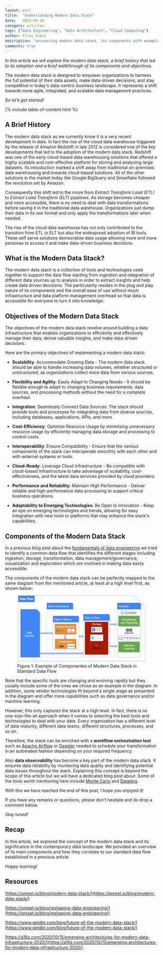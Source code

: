 ```yaml
---
layout: post
title:  "Understanding Modern Data Stack"
date:   2023-09-10  
category: articles
tags: ["Data Engineering", "Data Architecture", "Cloud Computing"]
author: Firas Esbai
description: "uncovering modern data stack, its components with examples and their objectives"
comments: true
---
```


*In this article we will explore the modern data stack, a brief history that led to its adoption and a brief walkthrough of its components and objectives.*

The modern data stack is designed to empower organizations to harness the full potential of their data assets, make data-driven decisions, and stay competitive in today's data-centric business landscape. It represents a shift towards more agile, integrated, and scalable data management practices.

*So let’s get started!*

{% include table-of-content.html %}

## A Brief History ##

The modern data stack as we currently know it is a very recent development in data. In fact the rise of the cloud data warehouse triggered by the release of Amazon Redshift in late 2012 is considered one of the key developments that led to the adoption of the modern data stack. Redshift was one of the early cloud-based data warehousing solutions that offered a highly scalable and cost-effective platform for storing and analyzing large datasets. Its introduction marked a shift away from traditional on-premises data warehousing and towards cloud-based solutions. All of the other solutions in the market today like Google BigQuery and Snowflake followed the revolution set by Amazon. 

Consequently this shift led to the move from *Extract Transform Load (ETL)* to *Extract Load Transform (ELT)* pipelines. As storage becomes cheaper and more accessible, there is no need to deal with data transformations before saving it in the traditional data warehouse. Organizations just dump their data in its raw format and only apply the transformations later when needed. 

The rise of the cloud data warehouse has not only contributed to the transition from ETL to ELT but also the widespread adoption of BI tools. These self serve solutions democratize data usage allowing more and more personas to access it and make data-driven business decisions.‍


## What is the Modern Data Stack? ##

The modern data stack is a collection of tools and technologies used together to support the data flow starting from ingestion and integration of different data sources up to analysis in order to extract insights and help create data driven decisions. The particularity resides in the plug and play nature of its components and the overall ease of use without much infrastructure and data platform management overhead so that data is accessible for everyone to turn it into knowledge.  

## Objectives of the Modern Data Stack ##

The objectives of the modern data stack revolve around building a data infrastructure that enables organizations to efficiently and effectively manage their data, derive valuable insights, and make data-driven decisions. 

Here are the primary objectives of implementing a modern data stack:

- **Scalability**: Accommodate Growing Data - The modern data stack should be able to handle increasing data volumes, whether structured or unstructured, as organizations collect more data from various sources.

- **Flexibility and Agility**: Easily Adapt to Changing Needs - It should be flexible enough to adapt to changing business requirements, data sources, and processing methods without the need for a complete overhaul.

- **Integration**: Seamlessly Connect Data Sources: The stack should provide tools and processes for integrating data from diverse sources, including databases, applications, APIs, and more.

- **Cost-Efficiency**: Optimize Resource Usage by minimising unnecessary resource usage by efficiently managing data storage and processing to control costs.

- **Interoperability**: Ensure Compatibility - Ensure that the various components of the stack can interoperate smoothly with each other and with external systems or tools.

- **Cloud-Ready**: Leverage Cloud Infrastructure - Be compatible with cloud-based infrastructure to take advantage of scalability, cost-effectiveness, and the latest data services provided by cloud providers.

- **Performance and Reliability**: Maintain High Performance - Deliver reliable and high-performance data processing to support critical business operations.

- **Adaptability to Emerging Technologies**: Be Open to Innovation - Keep an eye on emerging technologies and trends, allowing for easy integration with new tools or platforms that may enhance the stack's capabilities.

## Components of the Modern Data Stack ##

In a previous blog post about the [fundamentals of data engineering](https://www.firasesbai.com/articles/2023/03/01/data-engineering-101.html) we tried to identify a common data flow that identifies the different stages including ingestion, storage, transformation, data management/governance, visualization and exploration  which are  involved in making data easily accessible. 

The components of the modern data stack can be perfectly mapped to the same diagram from the mentioned article, at least at a high level first, as shown below: 

<figure>
  <img src="/assets/images/articles/15_modern_data_stack_example.png" alt="diagram with boxes containing logos of tools and representing stages through which data flows">
  <figcaption>Figure 1: Example of Componentes of Modern Data Stack in Standard Data Flow</figcaption>
</figure>


Note that the specific tools are changing and evolving rapidly but they usually include some of the ones we chose as an example in the diagram. In addition, some vendor technologies fit beyond a single stage as presented in the diagram and offer more capabilities such as data governance and/or machine learning. 

However, this only captures the stack at a high level. In fact, there is no one-size-fits-all approach when it comes to selecting the best tools and technologies to deal with your data. Every organization has a different level of data maturity, different data teams, different structures, processes, and so on. 

Therefore, the stack can be enriched with a **workflow  orchestration tool** such as [Apache Airflow](https://airflow.apache.org/) or [Dagster](https://dagster.io/) needed to schedule your transformation in an automated fashion depending on your required frequency. 

Also **data observability** has become a key part of the modern data stack. It ensures data reliability by monitoring data quality and identifying potential data issues throughout the stack. Explaining this concept is beyond the scope of this article but we will have a dedicated blog post about. Some of the tools worth mentioning here include [Monte Carlo](https://www.montecarlodata.com/) and [Datadog](https://www.datadoghq.com/).  

With this we have reached the end of this post, I hope you enjoyed it!

If you have any remarks or questions, please don’t hesitate and do drop a comment below.

*Stay tuned!* 

## Recap ##

In this article, we explored the concept of the modern data stack and its significance in the contemporary data landscape. We provided an overview of its main components and how they correlate to our standard data flow established in a previous article. 

*Happy learning!*

## Resources ##

[https://preset.io/blog/modern-data-stack/](https://preset.io/blog/modern-data-stack/)

[https://preset.io/blog/reshaping-data-engineering/](https://preset.io/blog/reshaping-data-engineering/)

[https://www.getdbt.com/blog/future-of-the-modern-data-stack/](https://www.getdbt.com/blog/future-of-the-modern-data-stack/)

[https://a16z.com/2020/10/15/emerging-architectures-for-modern-data-infrastructure-2020/](https://a16z.com/2020/10/15/emerging-architectures-for-modern-data-infrastructure-2020/)